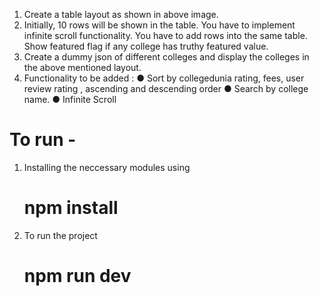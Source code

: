 1. Create a table layout as shown in above image.
2. Initially, 10 rows will be shown in the table. You have to implement infinite scroll functionality.
You have to add rows into the same table. Show featured flag if any college has truthy featured
value.
3. Create a dummy json of different colleges and display the colleges in the above mentioned
layout.
4. Functionality to be added :
● Sort by collegedunia rating, fees, user review rating , ascending and descending order
● Search by college name.
● Infinite Scroll
# To run - 

1.  Installing the neccessary modules using
    # npm install

2.  To run the project
    # npm run dev

